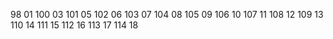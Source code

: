 98 01
100 03
101 05
102 06
103 07
104 08
105 09
106 10
107 11
108 12
109 13
110 14
111 15
112 16
113 17
114 18
